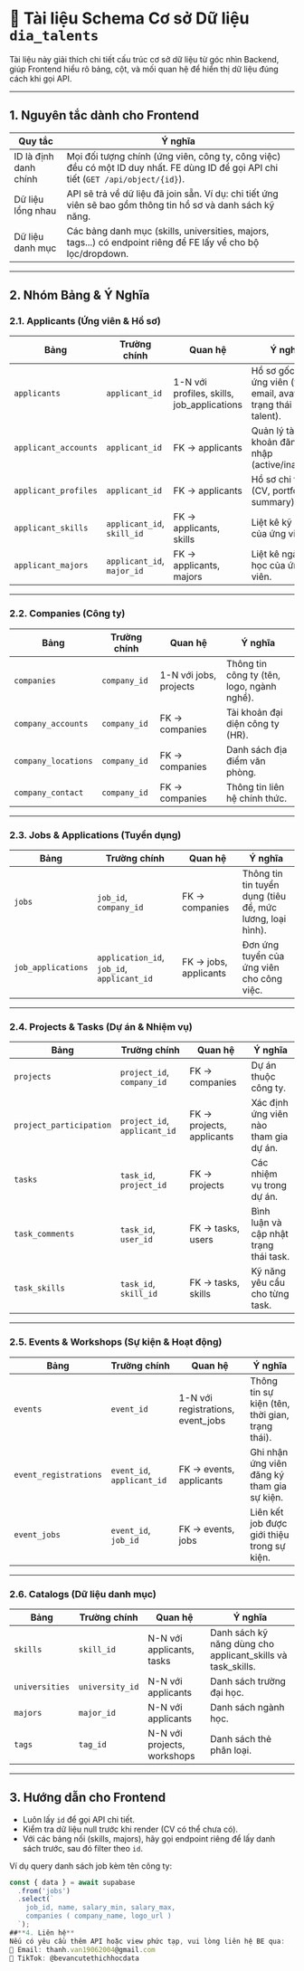 # 📖 Tài liệu Schema Cơ sở Dữ liệu `dia_talents`

Tài liệu này giải thích chi tiết cấu trúc cơ sở dữ liệu từ góc nhìn Backend, giúp Frontend hiểu rõ bảng, cột, và mối quan hệ để hiển thị dữ liệu đúng cách khi gọi API.

---

## 1. Nguyên tắc dành cho Frontend

| Quy tắc | Ý nghĩa |
|--------|---------|
| ID là định danh chính | Mọi đối tượng chính (ứng viên, công ty, công việc) đều có một ID duy nhất. FE dùng ID để gọi API chi tiết (`GET /api/object/{id}`). |
| Dữ liệu lồng nhau | API sẽ trả về dữ liệu đã join sẵn. Ví dụ: chi tiết ứng viên sẽ bao gồm thông tin hồ sơ và danh sách kỹ năng. |
| Dữ liệu danh mục | Các bảng danh mục (skills, universities, majors, tags...) có endpoint riêng để FE lấy về cho bộ lọc/dropdown. |

---

## 2. Nhóm Bảng & Ý Nghĩa

### 2.1. Applicants (Ứng viên & Hồ sơ)
| Bảng | Trường chính | Quan hệ | Ý nghĩa |
|------|-------------|---------|--------|
| `applicants` | `applicant_id` | 1-N với profiles, skills, job_applications | Hồ sơ gốc của ứng viên (tên, email, avatar, trạng thái talent). |
| `applicant_accounts` | `applicant_id` | FK → applicants | Quản lý tài khoản đăng nhập (active/inactive). |
| `applicant_profiles` | `applicant_id` | FK → applicants | Hồ sơ chi tiết (CV, portfolio, summary). |
| `applicant_skills` | `applicant_id`, `skill_id` | FK → applicants, skills | Liệt kê kỹ năng của ứng viên. |
| `applicant_majors` | `applicant_id`, `major_id` | FK → applicants, majors | Liệt kê ngành học của ứng viên. |

---

### 2.2. Companies (Công ty)
| Bảng | Trường chính | Quan hệ | Ý nghĩa |
|------|-------------|---------|--------|
| `companies` | `company_id` | 1-N với jobs, projects | Thông tin công ty (tên, logo, ngành nghề). |
| `company_accounts` | `company_id` | FK → companies | Tài khoản đại diện công ty (HR). |
| `company_locations` | `company_id` | FK → companies | Danh sách địa điểm văn phòng. |
| `company_contact` | `company_id` | FK → companies | Thông tin liên hệ chính thức. |

---

### 2.3. Jobs & Applications (Tuyển dụng)
| Bảng | Trường chính | Quan hệ | Ý nghĩa |
|------|-------------|---------|--------|
| `jobs` | `job_id`, `company_id` | FK → companies | Thông tin tin tuyển dụng (tiêu đề, mức lương, loại hình). |
| `job_applications` | `application_id`, `job_id`, `applicant_id` | FK → jobs, applicants | Đơn ứng tuyển của ứng viên cho công việc. |

---

### 2.4. Projects & Tasks (Dự án & Nhiệm vụ)
| Bảng | Trường chính | Quan hệ | Ý nghĩa |
|------|-------------|---------|--------|
| `projects` | `project_id`, `company_id` | FK → companies | Dự án thuộc công ty. |
| `project_participation` | `project_id`, `applicant_id` | FK → projects, applicants | Xác định ứng viên nào tham gia dự án. |
| `tasks` | `task_id`, `project_id` | FK → projects | Các nhiệm vụ trong dự án. |
| `task_comments` | `task_id`, `user_id` | FK → tasks, users | Bình luận và cập nhật trạng thái task. |
| `task_skills` | `task_id`, `skill_id` | FK → tasks, skills | Kỹ năng yêu cầu cho từng task. |

---

### 2.5. Events & Workshops (Sự kiện & Hoạt động)
| Bảng | Trường chính | Quan hệ | Ý nghĩa |
|------|-------------|---------|--------|
| `events` | `event_id` | 1-N với registrations, event_jobs | Thông tin sự kiện (tên, thời gian, trạng thái). |
| `event_registrations` | `event_id`, `applicant_id` | FK → events, applicants | Ghi nhận ứng viên đăng ký tham gia sự kiện. |
| `event_jobs` | `event_id`, `job_id` | FK → events, jobs | Liên kết job được giới thiệu trong sự kiện. |

---

### 2.6. Catalogs (Dữ liệu danh mục)
| Bảng | Trường chính | Quan hệ | Ý nghĩa |
|------|-------------|---------|--------|
| `skills` | `skill_id` | N-N với applicants, tasks | Danh sách kỹ năng dùng cho applicant_skills và task_skills. |
| `universities` | `university_id` | N-N với applicants | Danh sách trường đại học. |
| `majors` | `major_id` | N-N với applicants | Danh sách ngành học. |
| `tags` | `tag_id` | N-N với projects, workshops | Danh sách thẻ phân loại. |

---

## 3. Hướng dẫn cho Frontend

- Luôn lấy `id` để gọi API chi tiết.
- Kiểm tra dữ liệu null trước khi render (CV có thể chưa có).
- Với các bảng nối (skills, majors), hãy gọi endpoint riêng để lấy danh sách trước, sau đó filter theo `id`.

Ví dụ query danh sách job kèm tên công ty:
```js
const { data } = await supabase
  .from('jobs')
  .select(`
    job_id, name, salary_min, salary_max,
    companies ( company_name, logo_url )
  `);
##**4. Liên hệ**
Nếu có yêu cầu thêm API hoặc view phức tạp, vui lòng liên hệ BE qua:
📧 Email: thanh.van19062004@gmail.com
📱 TikTok: @bevancutethichhocdata



